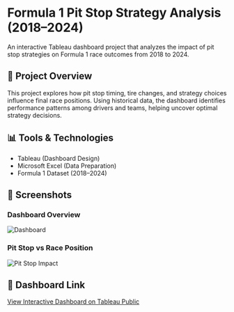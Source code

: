 # Formula 1 Pit Stop Strategy Analysis (2018–2024)

An interactive Tableau dashboard project that analyzes the impact of pit stop strategies on Formula 1 race outcomes from 2018 to 2024.

## 🚦 Project Overview

This project explores how pit stop timing, tire changes, and strategy choices influence final race positions. Using historical data, the dashboard identifies performance patterns among drivers and teams, helping uncover optimal strategy decisions.

## 📊 Tools & Technologies

- Tableau (Dashboard Design)
- Microsoft Excel (Data Preparation)
- Formula 1 Dataset (2018–2024)

## 📸 Screenshots

### Dashboard Overview  
![Dashboard](screenshots/dashboard_main.png)

### Pit Stop vs Race Position  
![Pit Stop Impact](screenshots/pitstop_vs_position.png)

## 🔗 Dashboard Link

[View Interactive Dashboard on Tableau Public](#) <!-- Replace # with your actual Tableau link -->


